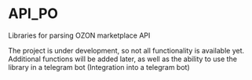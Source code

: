 # API_PO
Libraries for parsing OZON marketplace API

The project is under development, so not all functionality is available yet.
Additional functions will be added later, as well as the ability to use the library in a telegram bot (Integration into a telegram bot)

